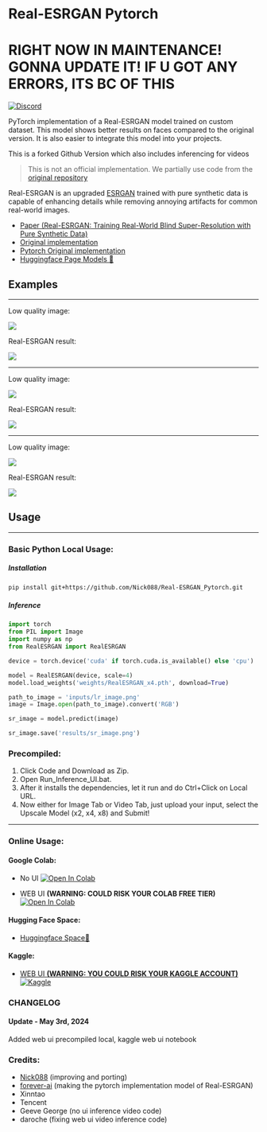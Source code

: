 # Real-ESRGAN Pytorch

# RIGHT NOW IN MAINTENANCE! GONNA UPDATE IT! IF U GOT ANY ERRORS, ITS BC OF THIS

[![Discord](https://img.shields.io/discord/1198701940511617164?color=%23738ADB&label=Discord&style=for-the-badge)](https://discord.gg/osai)

PyTorch implementation of a Real-ESRGAN model trained on custom dataset. This model shows better results on faces compared to the original version. It is also easier to integrate this model into your projects.

This is a forked Github Version which also includes inferencing for videos

> This is not an official implementation. We partially use code from the [original repository](https://github.com/xinntao/Real-ESRGAN)

Real-ESRGAN is an upgraded [ESRGAN](https://arxiv.org/abs/1809.00219) trained with pure synthetic data is capable of enhancing details while removing annoying artifacts for common real-world images. 



- [Paper (Real-ESRGAN: Training Real-World Blind Super-Resolution with Pure Synthetic Data)](https://arxiv.org/abs/2107.10833)
- [Original implementation](https://github.com/xinntao/Real-ESRGAN)
- [Pytorch Original implementation](https://github.com/ai-forever/Real-ESRGAN)
- [Huggingface Page Models 🤗](https://huggingface.co/ai-forever/Real-ESRGAN)

## Examples

---

Low quality image:

![](inputs/lr_image.png)

Real-ESRGAN result:

![](results/sr_image.png)

---

Low quality image:

![](inputs/lr_face.png)

Real-ESRGAN result:

![](results/sr_face.png)

---

Low quality image:

![](inputs/lr_lion.png)

Real-ESRGAN result:

![](results/sr_lion.png)

## Usage

---

### Basic Python Local Usage:

##### Installation

```bash
pip install git+https://github.com/Nick088/Real-ESRGAN_Pytorch.git
```

##### Inference

```python
import torch
from PIL import Image
import numpy as np
from RealESRGAN import RealESRGAN

device = torch.device('cuda' if torch.cuda.is_available() else 'cpu')

model = RealESRGAN(device, scale=4)
model.load_weights('weights/RealESRGAN_x4.pth', download=True)

path_to_image = 'inputs/lr_image.png'
image = Image.open(path_to_image).convert('RGB')

sr_image = model.predict(image)

sr_image.save('results/sr_image.png')
```

### Precompiled:

1. Click Code and Download as Zip.
2. Open Run_Inference_UI.bat.
3. After it installs the dependencies, let it run and do Ctrl+Click on Local URL.
4. Now either for Image Tab or Video Tab, just upload your input, select the Upscale Model (x2, x4, x8) and Submit!

---

### Online Usage:

#### Google Colab:
- No UI <a target="_blank" href="https://colab.research.google.com/github/Nick088Official/Real-ESRGAN_Pytorch/blob/main/Real_ESRGAN_Pytorch_Inference_NO_UI.ipynb">
  <img src="https://colab.research.google.com/assets/colab-badge.svg" alt="Open In Colab"/>
</a>

- WEB UI **(WARNING: COULD RISK YOUR COLAB FREE TIER)** <a target="_blank" href="https://colab.research.google.com/github/Nick088Official/Real-ESRGAN_Pytorch/blob/main/Real_ESRGAN_Pytorch_Inference_WEB_UI.ipynb">
  <img src="https://colab.research.google.com/assets/colab-badge.svg" alt="Open In Colab"/>
</a>

#### Hugging Face Space:
- [Huggingface Space🤗](https://huggingface.co/spaces/Nick088/Real-ESRGAN_Pytorch)

#### Kaggle:
- [WEB UI **(WARNING: YOU COULD RISK YOUR KAGGLE ACCOUNT)** ![Kaggle](https://img.shields.io/badge/Kaggle-035a7d?style=for-the-badge&logo=kaggle&logoColor=white)](https://www.kaggle.com/code/nick088/real-esrgan-pytorch-inference-web-ui)

### CHANGELOG
#### Update - May 3rd, 2024
Added web ui precompiled local, kaggle web ui notebook

### Credits:
- [Nick088](https://linktr.ee/Nick088) (improving and porting)
- [forever-ai](https://huggingface.co/ai-forever/Real-ESRGAN) (making the pytorch implementation model of Real-ESRGAN)
- Xinntao
- Tencent
- Geeve George (no ui inference video code)
- daroche (fixing web ui video inference code)

